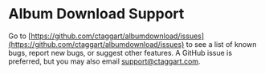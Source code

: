 # Album Download Support

Go to [https://github.com/ctaggart/albumdownload/issues](https://github.com/ctaggart/albumdownload/issues) to see a list of known bugs, report new bugs, or suggest other features. A GitHub issue is preferred, but you may also email support@ctaggart.com.